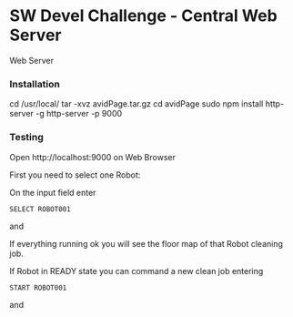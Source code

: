# SW Devel Challenge - Central Web Server

Web Server 

### Installation

cd /usr/local/
tar -xvz avidPage.tar.gz
cd avidPage
sudo npm install http-server -g
http-server -p 9000

### Testing

Open http://localhost:9000 on Web Browser

First you need to select one Robot:

On the input field enter 
```
SELECT ROBOT001
```
and <ENTER>

If everything running ok you will see the floor map of that Robot cleaning job.

If Robot in READY state you can command a new clean job entering
```
START ROBOT001
```
and <ENTER>


